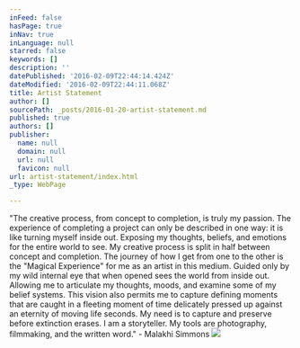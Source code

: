 ```yaml
---
inFeed: false
hasPage: true
inNav: true
inLanguage: null
starred: false
keywords: []
description: ''
datePublished: '2016-02-09T22:44:14.424Z'
dateModified: '2016-02-09T22:44:11.068Z'
title: Artist Statement
author: []
sourcePath: _posts/2016-01-20-artist-statement.md
published: true
authors: []
publisher:
  name: null
  domain: null
  url: null
  favicon: null
url: artist-statement/index.html
_type: WebPage

---
```

"The creative process, from concept to completion, is truly my passion. The
experience of completing a project can only be described in one way: it is like
turning myself inside out. Exposing my thoughts, beliefs, and emotions for the
entire world to see. My creative process is split in half between concept and
completion. The journey of how I get from one to the other is the "Magical
Experience" for me as an artist in this medium. Guided only by my wild internal eye
that when opened sees the world from inside out. Allowing me to articulate my
thoughts, moods, and examine some of my belief systems. This vision also permits
me to capture defining moments that are caught in a fleeting moment of time
delicately pressed up against an eternity of moving life seconds. My need is to
capture and preserve before extinction erases. I am a storyteller. My tools are
photography, filmmaking, and the written word." - Malakhi Simmons
![](https://s3-us-west-2.amazonaws.com/the-grid-img/p/aa866799a9b955ea813ccf80e9759bdd34619b5b.png)